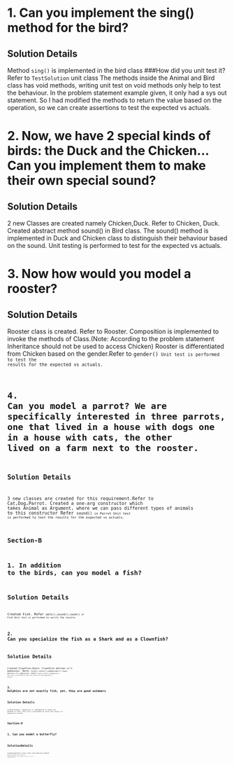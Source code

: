 # 1. Can you implement the sing() method for the bird?

## Solution Details

Method <code>sing()</code> is implemented in the bird class
###How did you unit test it?
Refer to <code>TestSolution</code> unit class
The methods inside the Animal and Bird class has void methods, writing unit test on void methods only help to test the behaviour. In the problem statement example given, it only had a sys out statement. So I had modified the methods to return the value based on the operation, so we can create assertions to test the expected vs actuals.

# 2. Now, we have 2 special kinds of birds: the Duck and the Chicken... Can you implement them to make their own special sound?

## Solution Details

2 new Classes are created namely Chicken,Duck. Refer to <Class>Chicken, <Class>Duck.
Created abstract method sound() in Bird class.
The sound() method is implemented in Duck and Chicken class to distinguish their behaviour based on the sound.
Unit testing is performed to test for the expected vs actuals.

# 3. Now how would you model a rooster?

## Solution Details

Rooster class is created. Refer to <Class>Rooster.
Composition is implemented to invoke the methods of Class<Chicken>.(Note: According to the problem statement Inheritance should not be used to access <Class>Chicken)
Rooster is differentiated from Chicken based on the gender.Refer to <code>gender()<code>
Unit test is performed to test the results for the expected vs actuals.

# 4. Can you model a parrot? We are specifically interested in three parrots, one that lived in a house with dogs one in a house with cats, the other lived on a farm next to the rooster.

## Solution Details

3 new classes are created for this requirement.Refer to <Class>Cat,<Class>Dog,<Class>Parrot.
Created a one-arg constructor which takes Animal as Argument, where we can pass different types of animals to this constructor
Refer <code>sound()<code> in <Class>Parrot
Unit test is performed to test the results for the expected vs actuals.

# Section-B

# 1. In addition to the birds, can you model a fish?

# Solution Details

Created <Class>Fish.
Refer <code>walk(),sound(),swim()<code> of <Class>Fish
Unit test is performed to verify the results.

# 2. Can you specialize the fish as a Shark and as a Clownfish?

# Solution Details

Created <Class>ClownFish,<Class>Shark.
<Class>ClownFish defines it’s behaviour. Refer <code>size(),color(),behaviour()<code>
<Class>Shark defines it’s behaviour. Refer <code>size(),color(),behaviour()<code>
Unit test is performed to test the results for the expected vs actuals.

# 3. Dolphins are not exactly fish, yet, they are good swimmers

# Solution Details

Created <Class>Dolphin.
Composition is implemented to invoke the methods of Class<Fish>.
Unit test is performed to verify the results of expected vs actual

# Section-D

# 1. Can you model a butterfly?

# SolutionDetails

Created abstract class Class<Insect> with abstract method <code>fly()<code>
Created Class<ButterFly>. Refer to <code>fly(),sound()<code>
Unit test performed to verify the results of expected vs actual

